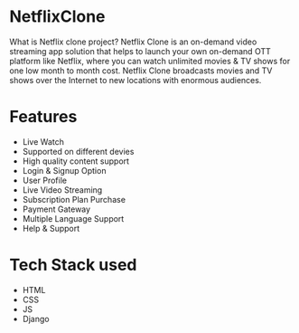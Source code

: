 # NetflixClone
What is Netflix clone project?
Netflix Clone is an on-demand video streaming app solution that helps to launch your own on-demand OTT platform like Netflix, where you can watch unlimited movies & TV shows for one low month to month cost. Netflix Clone broadcasts movies and TV shows over the Internet to new locations with enormous audiences.

# Features
- Live Watch
- Supported on different devies 
- High quality content support
- Login & Signup Option 
- User Profile
- Live Video Streaming
- Subscription Plan Purchase
- Payment Gateway
- Multiple Language Support 
- Help & Support 

# Tech Stack used 
- HTML
- CSS 
- JS
- Django
